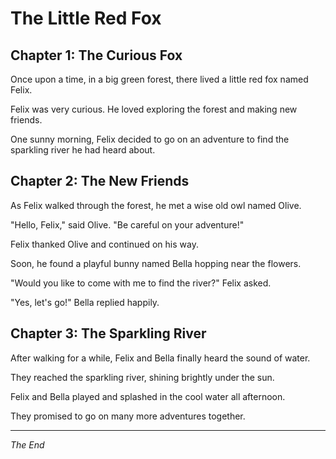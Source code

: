 # The Little Red Fox

## Chapter 1: The Curious Fox

Once upon a time, in a big green forest, there lived a little red fox named Felix.

Felix was very curious. He loved exploring the forest and making new friends.

One sunny morning, Felix decided to go on an adventure to find the sparkling river he had heard about.

## Chapter 2: The New Friends

As Felix walked through the forest, he met a wise old owl named Olive.

"Hello, Felix," said Olive. "Be careful on your adventure!"

Felix thanked Olive and continued on his way.

Soon, he found a playful bunny named Bella hopping near the flowers.

"Would you like to come with me to find the river?" Felix asked.

"Yes, let's go!" Bella replied happily.

## Chapter 3: The Sparkling River

After walking for a while, Felix and Bella finally heard the sound of water.

They reached the sparkling river, shining brightly under the sun.

Felix and Bella played and splashed in the cool water all afternoon.

They promised to go on many more adventures together.

---

*The End*
